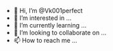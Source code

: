 - 👋 Hi, I’m @Vk001perfect
- 👀 I’m interested in ...
- 🌱 I’m currently learning ...
- 💞️ I’m looking to collaborate on ...
- 📫 How to reach me ...

<!---
Vk001perfect/Vk001perfect is a ✨ special ✨ repository because its `README.md` (this file) appears on your GitHub profile.
You can click the Preview link to take a look at your changes.
--->

